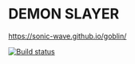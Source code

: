 # DEMON SLAYER

https://sonic-wave.github.io/goblin/

[![Build status](https://ci.appveyor.com/api/projects/status/rwymflf2mcmjuluu?svg=true)](https://ci.appveyor.com/project/sonic-wave/goblin)
